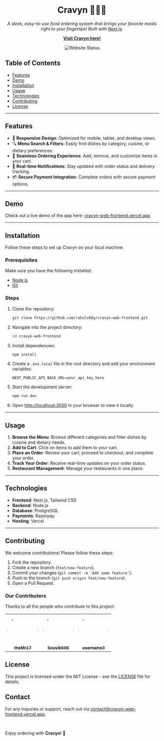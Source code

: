 <h1 align="center">Cravyn 🍔🍕🍜</h1>

<p align="center">
  <i>A sleek, easy-to-use food ordering system that brings your favorite meals right to your fingertips! Built with <a href="https://nextjs.org/">Next.js</a>.</i>
</p>

<p align="center">
  <a href="https://cravyn-web-frontend.vercel.app"><strong>Visit Cravyn here!</strong></a>
</p>

<p align="center">
  <img src="https://img.shields.io/website-up-down-green-red/https/cravyn-web-frontend.vercel.app.svg" alt="Website Status">
</p>

## Table of Contents

- [Features](#features)
- [Demo](#demo)
- [Installation](#installation)
- [Usage](#usage)
- [Technologies](#technologies)
- [Contributing](#contributing)
- [License](#license)

---

## Features

- 📱 **Responsive Design**: Optimized for mobile, tablet, and desktop views.
- 🔍 **Menu Search & Filters**: Easily find dishes by category, cuisine, or dietary preferences.
- 🛒 **Seamless Ordering Experience**: Add, remove, and customize items in your cart.
- 🔔 **Real-time Notifications**: Stay updated with order status and delivery tracking.
- 💳 **Secure Payment Integration**: Complete orders with secure payment options.

---

## Demo

Check out a live demo of the app here: [cravyn-web-frontend.vercel.app](https://cravyn-web-frontend.vercel.app)

---

## Installation

Follow these steps to set up Cravyn on your local machine.

### Prerequisites

Make sure you have the following installed:

- [Node.js](https://nodejs.org/)
- [Git](https://git-scm.com/)

### Steps

1. Clone the repository:
   ```bash
   git clone https://github.com/rahulc0dy/cravyn-web-frontend.git
   ```
2. Navigate into the project directory:
   ```bash
   cd cravyn-web-frontend
   ```
3. Install dependencies:
   ```bash
   npm install
   ```
4. Create a `.env.local` file in the root directory and add your environment variables:
   ```plaintext
   NEXT_PUBLIC_API_BASE_URL=your_api_key_here
   ```
5. Start the development server:
   ```bash
   npm run dev
   ```
6. Open [http://localhost:3000](http://localhost:3000) in your browser to view it locally.

---

## Usage

1. **Browse the Menu**: Browse different categories and filter dishes by cuisine and dietary needs.
2. **Add to Cart**: Click on items to add them to your cart.
3. **Place an Order**: Review your cart, proceed to checkout, and complete your order.
4. **Track Your Order**: Receive real-time updates on your order status.
5. **Restaurant Management**: Manage your restaurants in one place.

---

## Technologies

- **Frontend**: Next.js, Tailwind CSS
- **Backend**: Node.js
- **Database**: PostgreSQL
- **Payments**: Razorpay
- **Hosting**: Vercel

---

## Contributing

We welcome contributions! Please follow these steps:

1. Fork the repository.
2. Create a new branch (`feat/new-feature`).
3. Commit your changes (`git commit -m 'Add some feature'`).
4. Push to the branch (`git push origin feat/new-feature`).
5. Open a Pull Request.

### Our Contributers

Thanks to all the people who contribute to this project:

<!-- ALL-CONTRIBUTORS-LIST:START - Do not remove or modify this section -->
<table>
  <tr>
    <td align="center"><a href="https://github.com/theMr17"><img src="https://github.com/theMr17.png" width="100px;" alt="" style="border-radius: 50%;"/><br /><sub><b>theMr17 </b></sub></a></td>
    <td align="center"><a href="https://github.com/Souvik606"><img src="https://github.com/Souvik606.png" width="100px;" alt="" style="border-radius: 50%;"/><br /><sub><b>Souvik606</b></sub></a></td>
    <td align="center"><a href="https://github.com/dattasneha"><img src="https://github.com/dattasneha.png" width="100px;" alt="" style="border-radius: 50%;"/><br /><sub><b>username3</b></sub></a></td>
  </tr>
</table>

## License

This project is licensed under the MIT License - see the [LICENSE](LICENSE) file for details.

## Contact

For any inquiries or support, reach out via [contact@cravyn-web-frontend.vercel.app](mailto:contact@cravyn-web-frontend.vercel.app).

<br/>

Enjoy ordering with **Cravyn**! 🍲
